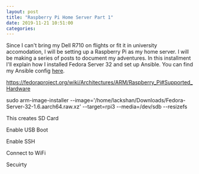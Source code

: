```yaml
---
layout: post
title: "Raspberry Pi Home Server Part 1"
date: 2019-11-21 10:51:00
categories: 
---
```

Since I can't bring my Dell R710 on flights or fit it in university accomodation, I will be setting up a Raspberry Pi as my home server. I will be making a series of posts to document my adventures. In this installment I'll explain how I installed Fedora Server 32 and set up Ansible. You can find my Ansible config [here]().

https://fedoraproject.org/wiki/Architectures/ARM/Raspberry_Pi#Supported_Hardware

sudo arm-image-installer --image='/home/lackshan/Downloads/Fedora-Server-32-1.6.aarch64.raw.xz' --target=rpi3 --media=/dev/sdb --resizefs

This creates SD Card

Enable USB Boot

Enable SSH

Connect to WiFi

Secuirty